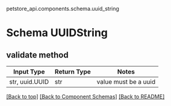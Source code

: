 petstore_api.components.schema.uuid_string
# Schema UUIDString

## validate method
Input Type | Return Type | Notes
------------ | ------------- | -------------
str, uuid.UUID | str | value must be a uuid

[[Back to top]](#top) [[Back to Component Schemas]](../../../README.md#Component-Schemas) [[Back to README]](../../../README.md)
